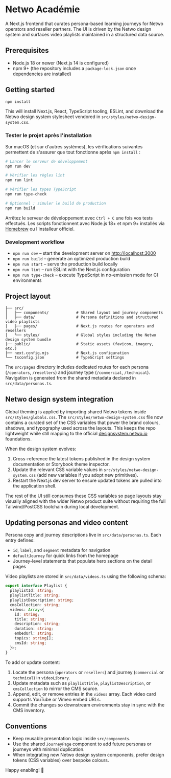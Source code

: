 # Netwo Académie

A Next.js frontend that curates persona-based learning journeys for Netwo operators and reseller partners. The UI is
driven by the Netwo design system and surfaces video playlists maintained in a structured data source.

## Prerequisites

- Node.js 18 or newer (Next.js 14 is configured)
- npm 9+ (the repository includes a `package-lock.json` once dependencies are installed)

## Getting started

```bash
npm install
```

This will install Next.js, React, TypeScript tooling, ESLint, and download the Netwo design system stylesheet vendored in
`src/styles/netwo-design-system.css`.

### Tester le projet après l'installation

Sur macOS (et sur d'autres systèmes), les vérifications suivantes permettent de s'assurer que tout fonctionne après
`npm install` :

```bash
# Lancer le serveur de développement
npm run dev

# Vérifier les règles lint
npm run lint

# Vérifier les types TypeScript
npm run type-check

# Optionnel : simuler le build de production
npm run build
```

Arrêtez le serveur de développement avec `Ctrl + C` une fois vos tests effectués. Les scripts fonctionnent avec Node.js 18+
et npm 9+ installés via [Homebrew](https://brew.sh/) ou l'installeur officiel.

### Development workflow

- `npm run dev` – start the development server on [http://localhost:3000](http://localhost:3000)
- `npm run build` – generate an optimized production build
- `npm run start` – serve the production build locally
- `npm run lint` – run ESLint with the Next.js configuration
- `npm run type-check` – execute TypeScript in no-emission mode for CI environments

## Project layout

```
├── src/
│   ├── components/            # Shared layout and journey components
│   ├── data/                  # Persona definitions and structured video playlists
│   ├── pages/                 # Next.js routes for operators and resellers
│   └── styles/                # Global styles including the Netwo design system bundle
├── public/                    # Static assets (favicon, imagery, etc.)
├── next.config.mjs            # Next.js configuration
└── tsconfig.json              # TypeScript settings
```

The `src/pages` directory includes dedicated routes for each persona (`/operators`, `/resellers`) and journey type
(`/commercial`, `/technical`). Navigation is generated from the shared metadata declared in `src/data/personas.ts`.

## Netwo design system integration

Global theming is applied by importing shared Netwo tokens inside `src/styles/globals.css`. The
`src/styles/netwo-design-system.css` file now contains a curated set of the CSS variables that power the brand colours,
shadows, and typography used across the layouts. This keeps the repo lightweight while still mapping to the official
[designsystem.netwo.io](https://designsystem.netwo.io/) foundations.

When the design system evolves:

1. Cross-reference the latest tokens published in the design system documentation or Storybook theme inspector.
2. Update the relevant CSS variable values in `src/styles/netwo-design-system.css` (add new variables if you adopt new
   primitives).
3. Restart the Next.js dev server to ensure updated tokens are pulled into the application shell.

The rest of the UI still consumes these CSS variables so page layouts stay visually aligned with the wider Netwo
product suite without requiring the full Tailwind/PostCSS toolchain during local development.

## Updating personas and video content

Persona copy and journey descriptions live in `src/data/personas.ts`. Each entry defines:

- `id`, `label`, and `segment` metadata for navigation
- `defaultJourney` for quick links from the homepage
- Journey-level statements that populate hero sections on the detail pages

Video playlists are stored in `src/data/videos.ts` using the following schema:

```ts
export interface Playlist {
  playlistId: string;
  playlistTitle: string;
  playlistDescription: string;
  cmsCollection: string;
  videos: Array<{
    id: string;
    title: string;
    description: string;
    duration: string;
    embedUrl: string;
    topics: string[];
    cmsId: string;
  }>;
}
```

To add or update content:

1. Locate the persona (`operators` or `resellers`) and journey (`commercial` or `technical`) in `videoLibrary`.
2. Update metadata such as `playlistTitle`, `playlistDescription`, or `cmsCollection` to mirror the CMS source.
3. Append, edit, or remove entries in the `videos` array. Each video card supports YouTube or Vimeo embed URLs.
4. Commit the changes so downstream environments stay in sync with the CMS inventory.

## Conventions

- Keep reusable presentation logic inside `src/components`.
- Use the shared `JourneyPage` component to add future personas or journeys with minimal duplication.
- When integrating new Netwo design system components, prefer design tokens (CSS variables) over bespoke colours.

Happy enabling! 🚀
